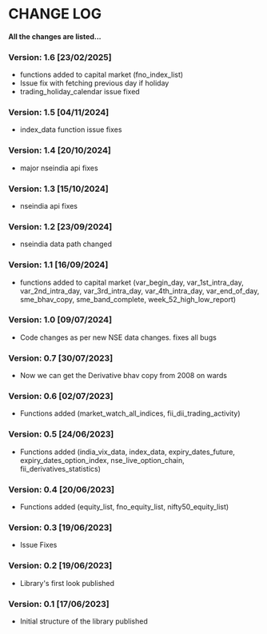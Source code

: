 # CHANGE LOG
#### All the changes are listed...
### Version: 1.6 [23/02/2025]
* functions added to capital market (fno_index_list)
* Issue fix with fetching previous day if holiday
* trading_holiday_calendar issue fixed

### Version: 1.5 [04/11/2024]
* index_data function issue fixes

### Version: 1.4 [20/10/2024]
* major nseindia api fixes

### Version: 1.3 [15/10/2024]
* nseindia api fixes

### Version: 1.2 [23/09/2024]
* nseindia data path changed

### Version: 1.1 [16/09/2024]
* functions added to capital market (var_begin_day, var_1st_intra_day, var_2nd_intra_day, var_3rd_intra_day, var_4th_intra_day, var_end_of_day, sme_bhav_copy, sme_band_complete, week_52_high_low_report)

### Version: 1.0 [09/07/2024]
* Code changes as per new NSE data changes. fixes all bugs

### Version: 0.7 [30/07/2023]
* Now we can get the Derivative bhav copy from 2008 on wards

### Version: 0.6 [02/07/2023]
* Functions added (market_watch_all_indices, fii_dii_trading_activity)

### Version: 0.5 [24/06/2023]
* Functions added (india_vix_data, index_data, expiry_dates_future, expiry_dates_option_index, nse_live_option_chain, fii_derivatives_statistics)

### Version: 0.4 [20/06/2023]
* Functions added (equity_list, fno_equity_list, nifty50_equity_list)

### Version: 0.3 [19/06/2023]
* Issue Fixes

### Version: 0.2 [19/06/2023]
* Library's first look published

### Version: 0.1 [17/06/2023]
* Initial structure of the library published 
